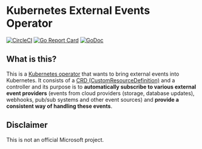 Kubernetes External Events Operator
===================================

[![CircleCI](https://circleci.com/gh/radu-matei/events-operator.svg?style=shield&circle-token=14627daadeee06639298258d0a110d360a360d00)](https://circleci.com/gh/radu-matei/events-operator)
[![Go Report Card](https://goreportcard.com/badge/github.com/radu-matei/events-operator)](https://goreportcard.com/report/github.com/radu-matei/events-operator)
[![GoDoc](https://godoc.org/github.com/radu-matei/events-operator?status.svg)](https://godoc.org/github.com/radu-matei/events-operator)



What is this?
-------------

This is a [Kubernetes operator][1] that wants to bring external events into Kubernetes. It consists of a [CRD (CustomResourceDefinition)][2] and a controller and its purpose is to **automatically subscribe to various external event providers** (events from cloud providers (storage, database updates), webhooks, pub/sub systems and other event sources) and **provide a consistent way of handling these events**.


Disclaimer
----------

This is not an official Microsoft project.

[1]: https://coreos.com/operators/
[2]: https://kubernetes.io/docs/concepts/api-extension/custom-resources/
